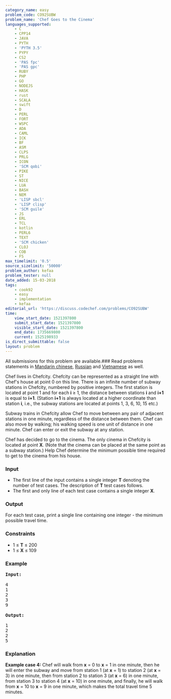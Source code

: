 ```yaml
---
category_name: easy
problem_code: CO92SUBW
problem_name: 'Chef Goes to the Cinema'
languages_supported:
    - C
    - CPP14
    - JAVA
    - PYTH
    - 'PYTH 3.5'
    - PYPY
    - CS2
    - 'PAS fpc'
    - 'PAS gpc'
    - RUBY
    - PHP
    - GO
    - NODEJS
    - HASK
    - rust
    - SCALA
    - swift
    - D
    - PERL
    - FORT
    - WSPC
    - ADA
    - CAML
    - ICK
    - BF
    - ASM
    - CLPS
    - PRLG
    - ICON
    - 'SCM qobi'
    - PIKE
    - ST
    - NICE
    - LUA
    - BASH
    - NEM
    - 'LISP sbcl'
    - 'LISP clisp'
    - 'SCM guile'
    - JS
    - ERL
    - TCL
    - kotlin
    - PERL6
    - TEXT
    - 'SCM chicken'
    - CLOJ
    - COB
    - FS
max_timelimit: '0.5'
source_sizelimit: '50000'
problem_author: kefaa
problem_tester: null
date_added: 15-03-2018
tags:
    - cook92
    - easy
    - implementation
    - kefaa
editorial_url: 'https://discuss.codechef.com/problems/CO92SUBW'
time:
    view_start_date: 1521397800
    submit_start_date: 1521397800
    visible_start_date: 1521397800
    end_date: 1735669800
    current: 1525198933
is_direct_submittable: false
layout: problem
---
```

All submissions for this problem are available.### Read problems statements in [Mandarin chinese](http://www.codechef.com/download/translated/COOK92/mandarin/CO92SUBW.pdf), [Russian](http://www.codechef.com/download/translated/COOK92/russian/CO92SUBW.pdf) and [Vietnamese](http://www.codechef.com/download/translated/COOK92/vietnamese/CO92SUBW.pdf) as well.

Chef lives in Chefcity. Chefcity can be represented as a straight line with Chef's house at point 0 on this line. There is an infinite number of subway stations in Chefcity, numbered by positive integers. The first station is located at point 1 and for each **i** ≥ 1, the distance between stations **i** and **i+1** is equal to **i+1**. (Station **i+1** is always located at a higher coordinate than station **i**, i.e., the subway stations are located at points 1, 3, 6, 10, 15 etc.)

Subway trains in Chefcity allow Chef to move between any pair of adjacent stations in one minute, regardless of the distance between them. Chef can also move by walking; his walking speed is one unit of distance in one minute. Chef can enter or exit the subway at any station.

Chef has decided to go to the cinema. The only cinema in Chefcity is located at point **X**. (Note that the cinema can be placed at the same point as a subway station.) Help Chef determine the minimum possible time required to get to the cinema from his house.

### Input

- The first line of the input contains a single integer **T** denoting the number of test cases. The description of **T** test cases follows.
- The first and only line of each test case contains a single integer **X**.

### Output

For each test case, print a single line containing one integer - the minimum possible travel time.

### Constraints

- 1 ≤ **T** ≤ 200
- 1 ≤ **X** ≤ 109

### Example

<pre><b>Input:</b>

4
1
2
3
9

<b>Output:</b>

1
2
2
5
</pre>
### Explanation

**Example case 4:** Chef will walk from **x** = 0 to **x** = 1 in one minute, then he will enter the subway and move from station 1 (at **x** = 1) to station 2 (at **x** = 3) in one minute, then from station 2 to station 3 (at **x** = 6) in one minute, from station 3 to station 4 (at **x** = 10) in one minute, and finally, he will walk from **x** = 10 to **x** = 9 in one minute, which makes the total travel time 5 minutes.
